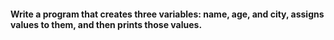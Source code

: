 #### Write a program that creates three variables: name, age, and city, assigns values to them, and then prints those values.